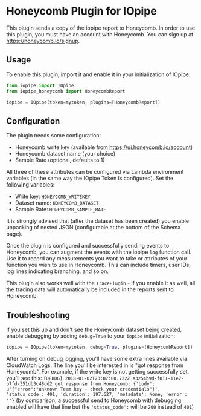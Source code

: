 # Honeycomb Plugin for IOpipe

This plugin sends a copy of the iopipe report to Honeycomb. In order to use this plugin, you must have an account with Honeycomb. You can sign up at https://honeycomb.io/signup.

## Usage

To enable this plugin, import it and enable it in your initialization of IOpipe:

``` python
from iopipe import IOpipe
from iopipe_honeycomb import HoneycombReport

iopipe = IOpipe(token=mytoken, plugins=[HoneycombReport])
```

## Configuration

The plugin needs some configuration:

* Honeycomb write key (available from https://ui.honeycomb.io/account)
* Honeycomb dataset name (your choice)
* Sample Rate (optional, defaults to 1)

All three of these attributes can be configured via Lambda environment variables (in the same way the IOpipe Token is configured).  Set the following variables:

* Write key: `HONEYCOMB_WRITEKEY`
* Dataset name: `HONEYCOMB_DATASET`
* Sample Rate: `HONEYCOMB_SAMPLE_RATE`

It is strongly advised that (after the dataset has been created) you enable unpacking of nested JSON (configurable at the bottom of the Schema page).

Once the plugin is configured and successfully sending events to Honeycomb, you can augment the events with the iopipe `log` function call. Use it to record any measurements you want to take or attributes of your function you wish to use in Honeycomb. This can include timers, user IDs, log lines indicating branching, and so on.

This plugin also works well with the `TracePlugin` - if you enable it as well, all the tracing data will automatically be included in the reports sent to Honeycomb.

## Troubleshooting

If you set this up and don't see the Honeycomb dataset being created, enable debugging by adding `debug=True` to your `iopipe` initialization:

``` python
iopipe = IOpipe(token=mytoken, debug=True, plugins=[HoneycombReport])
```

After turning on debug logging, you'll have some extra lines available via CloudWatch Logs. The line you'll be interested in is "got response from Honeycomb". For example, if the write key is not getting successfully set, you'll see this: `[DEBUG] 2018-01-02T23:07:00.722Z a3254b9d-f011-11e7-b7fd-351db3c48dd2 got response from Honeycomb: {'body': u'{"error":"unknown Team key - check your credentials"}', 'status_code': 401, 'duration': 197.627, 'metadata': None, 'error': ''}` (by comparison, a successful send to Honeycomb with debugging enabled will have that line but the `'status_code':` will be `200` instead of `401`)
